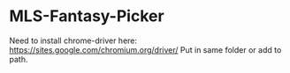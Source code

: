 # MLS-Fantasy-Picker

Need to install chrome-driver here: https://sites.google.com/chromium.org/driver/
Put in same folder or add to path.